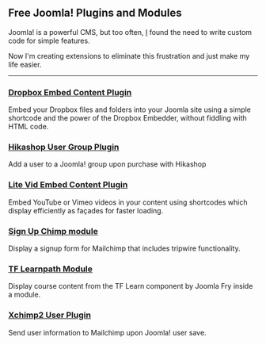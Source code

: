 ## Free Joomla! Plugins and Modules

Joomla! is a powerful CMS, but too often, [I](https://brettvachon.com) found the need to write custom code for simple features.

Now I'm creating extensions to eliminate this frustration and just make my life easier.
___
### [Dropbox Embed Content Plugin](./dropboxembed.html)
Embed your Dropbox files and folders into your Joomla site using a simple shortcode and the power of the Dropbox Embedder, without fiddling with HTML code.

### [Hikashop User Group Plugin](./hikashop-user-group.html)
Add a user to a Joomla! group upon purchase with Hikashop

### [Lite Vid Embed Content Plugin](./litevidembed.html)
Embed YouTube or Vimeo videos in your content using shortcodes which display efficiently as façades for faster loading.

### [Sign Up Chimp module](./signupchimp.html)
Display a signup form for Mailchimp that includes tripwire functionality.

### [TF Learnpath Module](./tflearnpath.html)
Display course content from the TF Learn component by Joomla Fry inside a module.

### [Xchimp2 User Plugin](./xchimp2.html)
Send user information to Mailchimp upon Joomla! user save.
